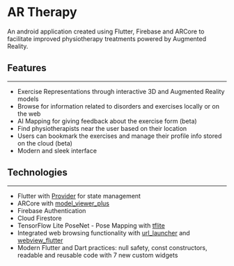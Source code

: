 # AR Therapy #
	
An android application created using Flutter, Firebase and ARCore to facilitate improved physiotherapy treatments powered by Augmented Reality.

## Features ##
- - - -
* Exercise Representations through interactive 3D and Augmented Reality models
* Browse for information related to disorders and exercises locally or on the web
* AI Mapping for giving feedback about the exercise form (beta)
* Find physiotherapists near the user based on their location
* Users can bookmark the exercises and manage their profile info stored on the cloud (beta)
* Modern and sleek interface

## Technologies ##
- - - -
* Flutter with [Provider](https://pub.dev/packages/provider) for state management
* ARCore with [model_viewer_plus](https://pub.dev/packages/model_viewer_plus)
* Firebase Authentication
* Cloud Firestore 
* TensorFlow Lite PoseNet - Pose Mapping with [tflite](https://pub.dev/packages/tflite)
* Integrated web browsing functionality with [url_launcher](https://pub.dev/packages/url_launcher) and [webview_flutter](https://pub.dev/packages/webview_flutter)
* Modern Flutter and Dart practices: null safety, const constructors, readable and reusable code with 7 new custom widgets